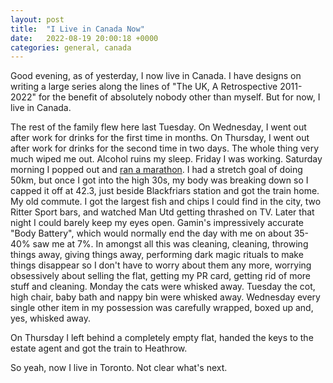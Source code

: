 ```yaml
---
layout: post
title:  "I Live in Canada Now"
date:   2022-08-19 20:00:18 +0000
categories: general, canada
---
```


Good evening, as of yesterday, I now live in Canada. I have designs on writing a large series along the lines of "The UK, A Retrospective 2011-2022" for the benefit of absolutely nobody other than myself. But for now, I live in Canada. 

The rest of the family flew here last Tuesday. On Wednesday, I went out after work for drinks for the first time in months. On Thursday, I went out after work for drinks for the second time in two days. The whole thing very much wiped me out. Alcohol ruins my sleep. Friday I was working. Saturday morning I popped out and [ran a marathon](https://www.strava.com/activities/7630260516). I had a stretch goal of doing 50km, but once I got into the high 30s, my body was breaking down so I capped it off at 42.3, just beside Blackfriars station and got the train home. My old commute. I got the largest fish and chips I could find in the city, two Ritter Sport bars, and watched Man Utd getting thrashed on TV. Later that night I could barely keep my eyes open. Gamin's impressively accurate "Body Battery", which would normally end the day with me on about 35-40% saw me at 7%. In amongst all this was cleaning, cleaning, throwing things away, giving things away, performing dark magic rituals to make things disappear so I don't have to worry about them any more, worrying obsessively about selling the flat, getting my PR card, getting rid of more stuff and cleaning. Monday the cats were whisked away. Tuesday the cot, high chair, baby bath and nappy bin were whisked away. Wednesday every single other item in my possession was carefully wrapped, boxed up and, yes, whisked away.

On Thursday I left behind a completely empty flat, handed the keys to the estate agent and got the train to Heathrow. 

So yeah, now I live in Toronto. Not clear what's next. 